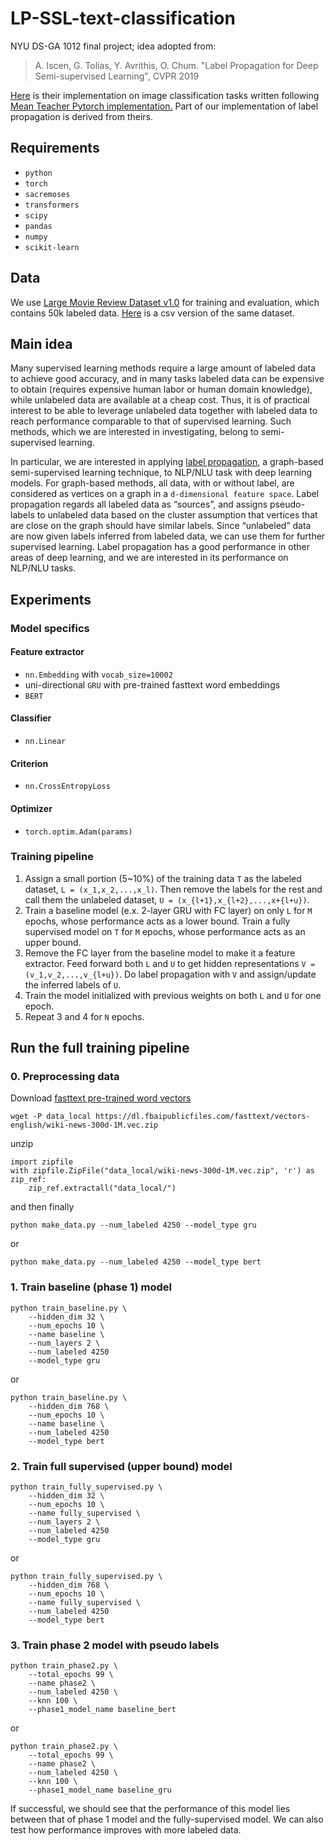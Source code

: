 # LP-SSL-text-classification
NYU DS-GA 1012 final project; idea adopted from:

> A. Iscen, G. Tolias, Y. Avrithis, O. Chum. "Label Propagation for Deep Semi-supervised Learning", CVPR 2019

[Here](https://github.com/ahmetius/LP-DeepSSL) is their implementation on image classification tasks written following [Mean Teacher Pytorch implementation.](https://github.com/CuriousAI/mean-teacher/tree/master/pytorch) Part of our implementation of label propagation is derived from theirs.

## Requirements
- `python`
- `torch`
- `sacremoses`
- `transformers`
- `scipy`
- `pandas`
- `numpy`
- `scikit-learn`

## Data
We use [Large Movie Review Dataset v1.0](https://ai.stanford.edu/~amaas/data/sentiment/) for training and evaluation, which contains 50k labeled data. [Here](https://www.kaggle.com/lakshmi25npathi/imdb-dataset-of-50k-movie-reviews/version/1) is a csv version of the same dataset.

## Main idea
Many supervised learning methods require a large amount of labeled data to achieve good accuracy, and in many tasks labeled data can be expensive to obtain (requires expensive human labor or human domain knowledge), while unlabeled data are available at a cheap cost. Thus, it is of practical interest to be able to leverage unlabeled data together with labeled data to reach performance comparable to that of supervised learning. Such methods, which we are interested in investigating, belong to semi-supervised learning. 

In particular, we are interested in applying [label propagation](https://pdfs.semanticscholar.org/8a6a/114d699824b678325766be195b0e7b564705.pdf), a graph-based semi-supervised learning technique, to NLP/NLU task with deep learning models. For graph-based methods, all data, with or without label, are considered as vertices on a graph in a `d-dimensional feature space`. Label propagation regards all labeled data as “sources”, and assigns pseudo-labels to unlabeled data based on the cluster assumption that vertices that are close on the graph should have similar labels. Since “unlabeled” data are now given labels inferred from labeled data, we can use them for further supervised learning. Label propagation​ has a good performance in other areas of deep learning, and we are interested in its performance on NLP/NLU tasks.

## Experiments
### Model specifics
#### Feature extractor
- `nn.Embedding` with `vocab_size=10002`
- uni-directional `GRU` with pre-trained fasttext word embeddings
- `BERT`

#### Classifier
- `nn.Linear`

#### Criterion
- `nn.CrossEntropyLoss`

#### Optimizer
- `torch.optim.Adam(params)`

### Training pipeline
1. Assign a small portion (5~10%) of the training data `T` as the labeled dataset, `L = (x_1,x_2,...,x_l)`. Then remove the labels for the rest and call them the unlabeled dataset, `U = (x_{l+1},x_{l+2},...,x+{l+u})`.
2. Train a baseline model (e.x. 2-layer GRU with FC layer) on only `L` for `M` epochs, whose performance acts as a lower bound. Train a fully supervised model on `T` for `M` epochs, whose performance acts as an upper bound. 
3. Remove the FC layer from the baseline model to make it a feature extractor. Feed forward both `L` and `U` to get hidden representations `V = (v_1,v_2,...,v_{l+u})`. Do label propagation with `V` and assign/update the inferred labels of `U`.
4. Train the model initialized with previous weights on both `L` and `U` for one epoch.
5. Repeat 3 and 4 for `N` epochs. 


## Run the full training pipeline

### 0. Preprocessing data
Download [fasttext pre-trained word vectors](https://dl.fbaipublicfiles.com/fasttext/vectors-english/)
```shell
wget -P data_local https://dl.fbaipublicfiles.com/fasttext/vectors-english/wiki-news-300d-1M.vec.zip
```
 unzip
```
import zipfile
with zipfile.ZipFile("data_local/wiki-news-300d-1M.vec.zip", 'r') as zip_ref:
    zip_ref.extractall("data_local/")
```
and then finally 
```shell
python make_data.py --num_labeled 4250 --model_type gru
```
or 
```shell
python make_data.py --num_labeled 4250 --model_type bert
```

### 1. Train baseline (phase 1) model 
```shell
python train_baseline.py \
    --hidden_dim 32 \
    --num_epochs 10 \
    --name baseline \
    --num_layers 2 \
    --num_labeled 4250
    --model_type gru 
```
or 

```shell
python train_baseline.py \
    --hidden_dim 768 \
    --num_epochs 10 \
    --name baseline \
    --num_labeled 4250
    --model_type bert
```

### 2. Train full supervised (upper bound) model
```shell
python train_fully_supervised.py \
    --hidden_dim 32 \
    --num_epochs 10 \
    --name fully_supervised \
    --num_layers 2 \
    --num_labeled 4250
    --model_type gru 
```
or
```shell
python train_fully_supervised.py \
    --hidden_dim 768 \
    --num_epochs 10 \
    --name fully_supervised \
    --num_labeled 4250
    --model_type bert 
```
### 3. Train phase 2 model with pseudo labels
```shell
python train_phase2.py \
	--total_epochs 99 \
	--name phase2 \
	--num_labeled 4250 \
	--knn 100 \
	--phase1_model_name baseline_bert
```

or

```shell
python train_phase2.py \
    --total_epochs 99 \
    --name phase2 \
    --num_labeled 4250 \
    --knn 100 \
    --phase1_model_name baseline_gru
```
If successful, we should see that the performance of this model lies between that of phase 1 model and the fully-supervised model. We can also test how performance improves with more labeled data.
